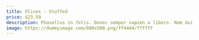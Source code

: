 ```yaml
---
title: Olives - Stuffed
price: $23.59
description: Phasellus in felis. Donec semper sapien a libero. Nam dui.
image: https://dummyimage.com/800x500.png/ff4444/ffffff
---
```

